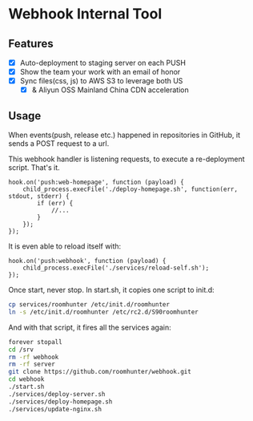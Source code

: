 Webhook Internal Tool
=====================

Features
--------

- [x]	Auto-deployment to staging server on each PUSH
- [x] 	Show the team your work with an email of honor
- [x]   Sync files(css, js) to AWS S3 to leverage both US
    - [x]   & Aliyun OSS Mainland China CDN acceleration

Usage
-----

When events(push, release etc.) happened in repositories in GitHub, it sends a POST request to a url.

This webhook handler is listening requests, to execute a re-deployment script. That's it.

```node
hook.on('push:web-homepage', function (payload) {
    child_process.execFile('./deploy-homepage.sh', function(err, stdout, stderr) {
        if (err) {
            //...
        }
    });
});

```

It is even able to reload itself with:

```node
hook.on('push:webhook', function (payload) {
    child_process.execFile('./services/reload-self.sh');
});
```

Once start, never stop. In start.sh, it copies one script to init.d:

```bash
cp services/roomhunter /etc/init.d/roomhunter
ln -s /etc/init.d/roomhunter /etc/rc2.d/S90roomhunter
```

And with that script, it fires all the services again:

```bash
forever stopall
cd /srv
rm -rf webhook
rm -rf server
git clone https://github.com/roomhunter/webhook.git
cd webhook
./start.sh
./services/deploy-server.sh
./services/deploy-homepage.sh
./services/update-nginx.sh
```
